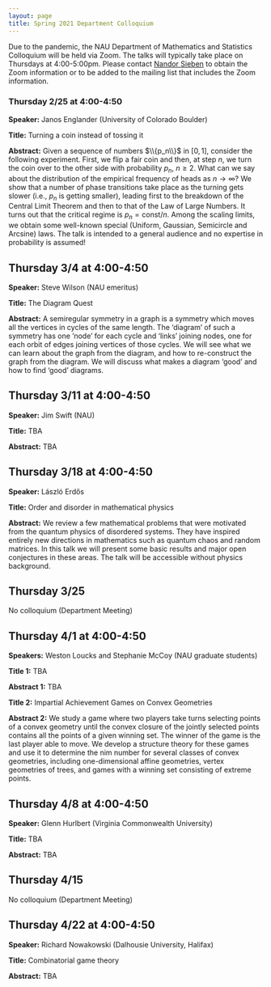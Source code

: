 ```yaml
---
layout: page
title: Spring 2021 Department Colloquium
---
```


Due to the pandemic, the NAU Department of Mathematics and Statistics Colloquium will be held via Zoom. The talks will typically take place on Thursdays at 4:00-5:00pm. Please contact <a href="mailto:nandor.sieben@nau.edu">Nandor Sieben</a> to obtain the Zoom information or to be added to the mailing list that includes the Zoom information.

### Thursday 2/25 at 4:00-4:50

**Speaker:** Janos Englander (University of Colorado Boulder)

**Title:** Turning a coin instead of tossing it

**Abstract:** Given a sequence of numbers $\\{p_n\\}$ in $[0,1]$, consider the following experiment. First, we flip a fair coin and then, at step $n$, we turn the coin over to the other side with probability $p_n$, $n\geq 2$. What can we say about the distribution of the empirical frequency of heads as $n\to \infty$? We show that a number of phase transitions take place as the turning gets slower (i.e., $p_n$ is getting smaller), leading first to the breakdown of the Central Limit Theorem and then to that of the Law of Large Numbers. It turns out that the critical regime is $p_n=\text{const}/n$. Among the scaling limits, we obtain some well-known special (Uniform, Gaussian, Semicircle and Arcsine) laws. The talk is intended to a general audience and no expertise in probability is assumed!

## Thursday 3/4 at 4:00-4:50
**Speaker:** Steve Wilson (NAU emeritus)

**Title:** The Diagram Quest

**Abstract:** A semiregular symmetry in a graph is a symmetry which moves all the vertices in cycles of the same length. The ‘diagram’ of such a symmetry has one ’node’ for each cycle and ‘links’ joining nodes, one for each orbit of edges joining vertices of those cycles. We will see what we can learn about the graph from the diagram, and how to re-construct the graph from the diagram. We will discuss what makes a diagram ‘good’ and how to find ‘good’ diagrams.

## Thursday 3/11 at 4:00-4:50
**Speaker:** Jim Swift (NAU)

**Title:** TBA

**Abstract:** TBA

## Thursday 3/18 at 4:00-4:50
**Speaker:** László Erdős

**Title:** Order and disorder in mathematical physics

**Abstract:** We review a few mathematical problems that were motivated from the quantum physics of disordered systems. They have inspired entirely new directions in mathematics such as quantum chaos and random matrices. In this talk we will present some basic results and major open conjectures in these areas. The talk will be accessible without physics background.

## Thursday 3/25
No colloquium (Department Meeting)

## Thursday 4/1 at 4:00-4:50
**Speakers:** Weston Loucks and Stephanie McCoy (NAU graduate students)

**Title 1:** TBA

**Abstract 1:** TBA

**Title 2:** Impartial Achievement Games on Convex Geometries

**Abstract 2:** We study a game where two players take turns selecting points of a convex geometry until the convex closure of the jointly selected points contains all the points of a given winning set. The winner of the game is the last player able to move. We develop a structure theory for these games and use it to determine the nim number for several classes of convex geometries, including one-dimensional affine geometries, vertex geometries of trees, and games with a winning set consisting of extreme points.

## Thursday 4/8 at 4:00-4:50
**Speaker:** Glenn Hurlbert (Virginia Commonwealth University)

**Title:** TBA

**Abstract:** TBA

## Thursday 4/15
No colloquium (Department Meeting)

## Thursday 4/22 at 4:00-4:50
**Speaker:** Richard Nowakowski (Dalhousie University, Halifax)

**Title:** Combinatorial game theory

**Abstract:** TBA

